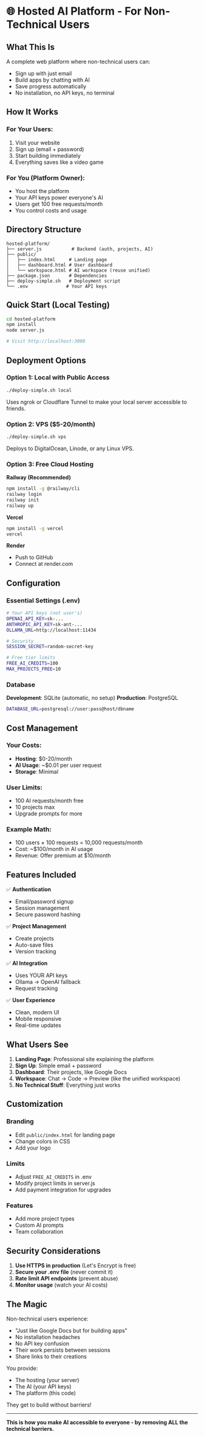 # 🌐 Hosted AI Platform - For Non-Technical Users

## What This Is

A complete web platform where non-technical users can:
- Sign up with just email
- Build apps by chatting with AI
- Save progress automatically
- No installation, no API keys, no terminal

## How It Works

### For Your Users:
1. Visit your website
2. Sign up (email + password)
3. Start building immediately
4. Everything saves like a video game

### For You (Platform Owner):
- You host the platform
- Your API keys power everyone's AI
- Users get 100 free requests/month
- You control costs and usage

## Directory Structure
```
hosted-platform/
├── server.js           # Backend (auth, projects, AI)
├── public/
│   ├── index.html     # Landing page
│   ├── dashboard.html # User dashboard
│   └── workspace.html # AI workspace (reuse unified)
├── package.json       # Dependencies
├── deploy-simple.sh   # Deployment script
└── .env              # Your API keys
```

## Quick Start (Local Testing)

```bash
cd hosted-platform
npm install
node server.js

# Visit http://localhost:3000
```

## Deployment Options

### Option 1: Local with Public Access
```bash
./deploy-simple.sh local
```
Uses ngrok or Cloudflare Tunnel to make your local server accessible to friends.

### Option 2: VPS ($5-20/month)
```bash
./deploy-simple.sh vps
```
Deploys to DigitalOcean, Linode, or any Linux VPS.

### Option 3: Free Cloud Hosting

**Railway (Recommended)**
```bash
npm install -g @railway/cli
railway login
railway init
railway up
```

**Vercel**
```bash
npm install -g vercel
vercel
```

**Render**
- Push to GitHub
- Connect at render.com

## Configuration

### Essential Settings (.env)
```bash
# Your API keys (not user's)
OPENAI_API_KEY=sk-...
ANTHROPIC_API_KEY=sk-ant-...
OLLAMA_URL=http://localhost:11434

# Security
SESSION_SECRET=random-secret-key

# Free tier limits
FREE_AI_CREDITS=100
MAX_PROJECTS_FREE=10
```

### Database

**Development**: SQLite (automatic, no setup)
**Production**: PostgreSQL
```bash
DATABASE_URL=postgresql://user:pass@host/dbname
```

## Cost Management

### Your Costs:
- **Hosting**: $0-20/month
- **AI Usage**: ~$0.01 per user request
- **Storage**: Minimal

### User Limits:
- 100 AI requests/month free
- 10 projects max
- Upgrade prompts for more

### Example Math:
- 100 users × 100 requests = 10,000 requests/month
- Cost: ~$100/month in AI usage
- Revenue: Offer premium at $10/month

## Features Included

✅ **Authentication**
- Email/password signup
- Session management
- Secure password hashing

✅ **Project Management**
- Create projects
- Auto-save files
- Version tracking

✅ **AI Integration**
- Uses YOUR API keys
- Ollama → OpenAI fallback
- Request tracking

✅ **User Experience**
- Clean, modern UI
- Mobile responsive
- Real-time updates

## What Users See

1. **Landing Page**: Professional site explaining the platform
2. **Sign Up**: Simple email + password
3. **Dashboard**: Their projects, like Google Docs
4. **Workspace**: Chat → Code → Preview (like the unified workspace)
5. **No Technical Stuff**: Everything just works

## Customization

### Branding
- Edit `public/index.html` for landing page
- Change colors in CSS
- Add your logo

### Limits
- Adjust `FREE_AI_CREDITS` in .env
- Modify project limits in server.js
- Add payment integration for upgrades

### Features
- Add more project types
- Custom AI prompts
- Team collaboration

## Security Considerations

1. **Use HTTPS in production** (Let's Encrypt is free)
2. **Secure your .env file** (never commit it)
3. **Rate limit API endpoints** (prevent abuse)
4. **Monitor usage** (watch your AI costs)

## The Magic

Non-technical users experience:
- "Just like Google Docs but for building apps"
- No installation headaches
- No API key confusion
- Their work persists between sessions
- Share links to their creations

You provide:
- The hosting (your server)
- The AI (your API keys)
- The platform (this code)

They get to build without barriers!

---

**This is how you make AI accessible to everyone - by removing ALL the technical barriers.**